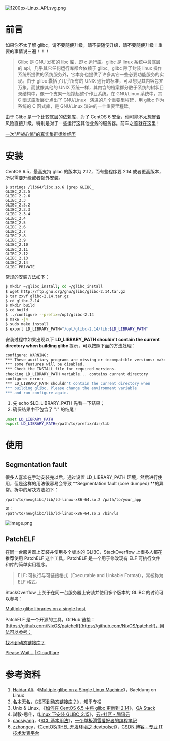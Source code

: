 ![1200px-Linux_API.svg.png](https://shub-1251708715.cos.ap-guangzhou.myqcloud.com/elog-cookbook-img/FuZxpXjNWRsdlO7LmeQ5Zj9CxDMi.png)

# 前言

如果你不太了解 glibc，请不要随便升级，请不要随便升级，请不要随便升级！重要的事情说三遍！！！

> Glibc 是 GNU 发布的 libc 库，即 c 运行库。glibc 是 linux 系统中最底层的 api，几乎其它任何运行库都会依赖于 glibc。glibc 除了封装 linux 操作系统所提供的系统服务外，它本身也提供了许多其它一些必要功能服务的实现。由于 glibc 囊括了几乎所有的 UNIX 通行的标准，可以想见其内容包罗万象。而就像其他的 UNIX 系统一样，其内含的档案群分散于系统的树状目录结构中，像一个支架一般撑起整个作业系统。在 GNU/Linux 系统中，其 C 函式库发展史点出了 GNU/Linux   演进的几个重要里程碑，用 glibc 作为系统的 C 函式库，是 GNU/Linux 演进的一个重要里程碑。

由于 Glibc 是一个比较底层的依赖库，为了 CentOS 6 安全，你可能不太想冒着风险直接升级，特别是对于一些运行这其他业务的服务器。前车之鉴就在这里！

[一次"胆战心惊"的真实集群运维经历](https://www.yuque.com/shenweiyan/cookbook/hpc-experience-glibc?view=doc_embed)

# 安装

CentOS 6.5，最高支持 glibc 的版本为 2.12，而有些程序要 2.14 或者更高版本，所以需要升级或者额外安装。

```
$ strings /lib64/libc.so.6 |grep GLIBC_
GLIBC_2.2.5
GLIBC_2.2.6
GLIBC_2.3
GLIBC_2.3.2
GLIBC_2.3.3
GLIBC_2.3.4
GLIBC_2.4
GLIBC_2.5
GLIBC_2.6
GLIBC_2.7
GLIBC_2.8
GLIBC_2.9
GLIBC_2.10
GLIBC_2.11
GLIBC_2.12
GLIBC_2.13
GLIBC_2.14
GLIBC_PRIVATE
```

常规的安装方法如下：

```bash
$ mkdir ~/glibc_install; cd ~/glibc_install
$ wget http://ftp.gnu.org/gnu/glibc/glibc-2.14.tar.gz
$ tar zxvf glibc-2.14.tar.gz
$ cd glibc-2.14
$ mkdir build
$ cd build
$ ../configure --prefix=/opt/glibc-2.14
$ make -j4
$ sudo make install
$ export LD_LIBRARY_PATH="/opt/glibc-2.14/lib:$LD_LIBRARY_PATH"
```

安装过程中如果出现以下 **LD_LIBRARY_PATH shouldn't contain the current directory when building glibc** 提示，可以按照下面的方法处理：

```bash
configure: WARNING:
*** These auxiliary programs are missing or incompatible versions: makeinfo
*** some features will be disabled.
*** Check the INSTALL file for required versions.
checking LD_LIBRARY_PATH variable... contains current directory
configure: error:
*** LD_LIBRARY_PATH shouldn't contain the current directory when
*** building glibc. Please change the environment variable
*** and run configure again.
```

1. 先 echo $LD_LIBRARY_PATH 先看一下结果；
2. 确保结果中不包含了 ":" 的结尾！

```bash
unset LD_LIBRARY_PATH
export LD_LIBRARY_PATH=/path/to/prefix/dir/lib
```

# 使用

## **Segmentation fault**

很多人喜欢在手动安装完以后，通过设置 LD_LIBRARY_PATH 环境，然后进行使用，但是这样的用法很容易会导致 **Segmentation fault (core dumped) **的异常。折中的解决方法如下：

```bash
/path/to/newglibc/lib/ld-linux-x86-64.so.2 /path/to/your_app

如：
/path/to/newglibc/lib/ld-linux-x86-64.so.2 /bin/ls
```

![image.png](https://shub-1251708715.cos.ap-guangzhou.myqcloud.com/elog-cookbook-img/FhDaNq2dK0q5qz2bEyz7BKmRuP0y.png)

## PatchELF

在同一台服务器上安装并使用多个版本的 GLIBC，StackOverflow 上很多人都在推荐使用 PatchELF 这个工具，PatchELF 是一个用于修改现有 ELF 可执行文件和库的简单实用程序。

> ELF: 可执行与可链接格式（Executable and Linkable Format），常被称为 ELF 格式。

StackOverflow 上关于在同一台服务器上安装并使用多个版本的 GLIBC 的讨论可以参考：

[Multiple glibc libraries on a single host](https://stackoverflow.com/questions/847179/multiple-glibc-libraries-on-a-single-host/44710599)

PatchELF 是一个开源的工具，GitHub 链接：[https://github.com/NixOS/patchelf](https://github.com/NixOS/patchelf)，用法可以参考：

[找不到动态链接库？](https://zhuanlan.zhihu.com/p/344100889)

[Please Wait... | Cloudflare](https://www.baeldung.com/linux/multiple-glibc)

# 参考资料

1. [Haidar Ali](https://www.baeldung.com/linux/author/haidarali)，《[Multiple glibc on a Single Linux Machine](https://www.baeldung.com/linux/multiple-glibc)》，Baeldung on Linux
2. [名本无名](https://www.zhihu.com/people/shou-hu-tian-xin-67)，《[找不到动态链接库？](https://zhuanlan.zhihu.com/p/344100889)》，知乎专栏
3. Unix & Linux，《[如何在 CentOS 6.5 中将 glibc 更新到 2.14](https://qastack.cn/unix/176489/how-to-update-glibc-to-2-14-in-centos-6-5)》，[QA Stack](https://qastack.cn/)
4. 試毅-思伟，《[Linux 下安装 GLIBC_2.15](https://cloud.tencent.com/developer/article/1453839?from=14588)》，[云+社区 - 腾讯云](https://cloud.tencent.com/developer)
5. [caosiyang](https://caosiyang.github.io/about/)，《[SCL 基本用法](https://caosiyang.github.io/posts/2020/02/06/scl/)》，[一个单板滑雪爱好者的编程笔记](https://caosiyang.github.io/)
6. [zzhongcy](https://blog.csdn.net/yangyangye)，《[CentOS/RHEL 开发环境之 devtoolset](https://blog.csdn.net/zzhongcy/article/details/89950976)》，[CSDN 博客 - 专业 IT 技术发表平台](https://blog.csdn.net/?spm=1000.2115.3001.4477)
